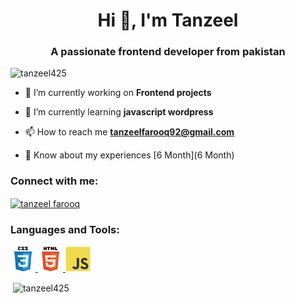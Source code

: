 <h1 align="center">Hi 👋, I'm Tanzeel</h1>
<h3 align="center">A passionate frontend developer from pakistan</h3>

<p align="left"> <img src="https://komarev.com/ghpvc/?username=tanzeel425&label=Profile%20views&color=0e75b6&style=flat" alt="tanzeel425" /> </p>

- 🔭 I’m currently working on **Frontend projects**

- 🌱 I’m currently learning **javascript wordpress**

- 📫 How to reach me **tanzeelfarooq92@gmail.com**

- 📄 Know about my experiences [6 Month](6 Month)

<h3 align="left">Connect with me:</h3>
<p align="left">
<a href="https://linkedin.com/in/tanzeel farooq" target="blank"><img align="center" src="https://raw.githubusercontent.com/rahuldkjain/github-profile-readme-generator/master/src/images/icons/Social/linked-in-alt.svg" alt="tanzeel farooq" height="30" width="40" /></a>
</p>

<h3 align="left">Languages and Tools:</h3>
<p align="left"> <a href="https://www.w3schools.com/css/" target="_blank" rel="noreferrer"> <img src="https://raw.githubusercontent.com/devicons/devicon/master/icons/css3/css3-original-wordmark.svg" alt="css3" width="40" height="40"/> </a> <a href="https://www.w3.org/html/" target="_blank" rel="noreferrer"> <img src="https://raw.githubusercontent.com/devicons/devicon/master/icons/html5/html5-original-wordmark.svg" alt="html5" width="40" height="40"/> </a> <a href="https://developer.mozilla.org/en-US/docs/Web/JavaScript" target="_blank" rel="noreferrer"> <img src="https://raw.githubusercontent.com/devicons/devicon/master/icons/javascript/javascript-original.svg" alt="javascript" width="40" height="40"/> </a> </p>

<p>&nbsp;<img align="center" src="https://github-readme-stats.vercel.app/api?username=tanzeel425&show_icons=true&locale=en" alt="tanzeel425" /></p>

